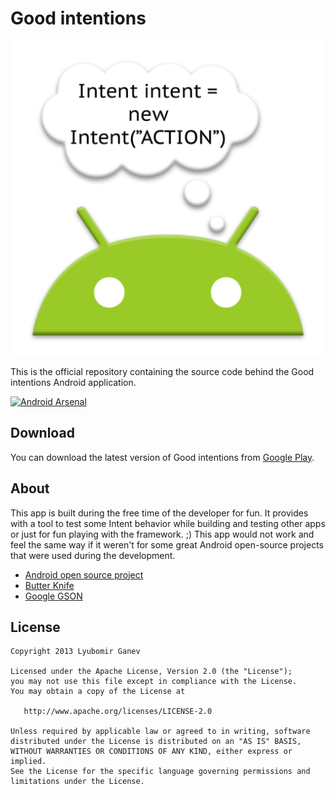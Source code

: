 Good intentions
============

![Logo](GoodIntentionsApp/web_hi_res_512.png)

This is the official repository containing the source code behind the Good intentions
Android application.

[![Android Arsenal](https://img.shields.io/badge/Android%20Arsenal-Good%20intentions-brightgreen.svg?style=flat)](https://android-arsenal.com/details/3/1295)

Download
--------

You can download the latest version of Good intentions from [Google Play][1].

About
-----

This app is built during the free time of the developer for fun. It provides with a tool to test some
Intent behavior while building and testing other apps or just for fun playing with the framework. ;)
This app would not work and feel the same way if it weren't for
some great Android open-source projects that were used during the development.

* [Android open source project][2]
* [Butter Knife][3]
* [Google GSON][4]

License
-------

    Copyright 2013 Lyubomir Ganev

    Licensed under the Apache License, Version 2.0 (the "License");
    you may not use this file except in compliance with the License.
    You may obtain a copy of the License at

       http://www.apache.org/licenses/LICENSE-2.0

    Unless required by applicable law or agreed to in writing, software
    distributed under the License is distributed on an "AS IS" BASIS,
    WITHOUT WARRANTIES OR CONDITIONS OF ANY KIND, either express or implied.
    See the License for the specific language governing permissions and
    limitations under the License.



 [1]: https://play.google.com/store/apps/details?id=com.luboganev.goodintentions
 [2]: http://source.android.com/
 [3]: https://github.com/JakeWharton/butterknife
 [4]: https://code.google.com/p/google-gson
